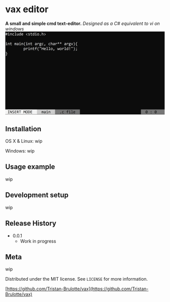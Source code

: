 # vax editor
**A small and simple cmd text-editor.**
*Designed as a C# equivalent to vi on windows*
![screenshot.png ](screenshot.png)

## Installation

OS X & Linux:
wip

Windows:
wip

## Usage example
wip

## Development setup
wip

## Release History

* 0.0.1
    * Work in progress

## Meta
wip

Distributed under the MIT license. See ``LICENSE`` for more information.

[https://github.com/Tristan-Brulotte/vax](https://github.com/Tristan-Brulotte/vax)
